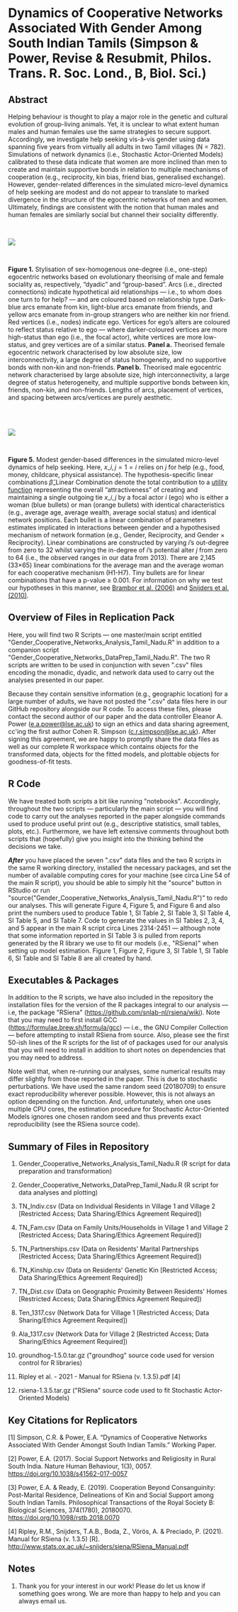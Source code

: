 # Dynamics of Cooperative Networks Associated With Gender Among South Indian Tamils (Simpson & Power, Revise & Resubmit, Philos. Trans. R. Soc. Lond., B, Biol. Sci.)

## Abstract
Helping behaviour is thought to play a major role in the genetic and cultural evolution of group-living animals. Yet, it is unclear to what extent human males and human females use the same strategies to secure support. Accordingly, we investigate help seeking vis-à-vis gender using data spanning five years from virtually all adults in two Tamil villages (N = 782). Simulations of network dynamics (i.e., Stochastic Actor-Oriented Models) calibrated to these data indicate that women are more inclined than men to create and maintain supportive bonds in relation to multiple mechanisms of cooperation (e.g., reciprocity, kin bias, friend bias, generalised exchange). However, gender-related differences in the simulated micro-level dynamics of help seeking are modest and do not appear to translate to marked divergence in the structure of the egocentric networks of men and women. Ultimately, findings are consistent with the notion that human males and human females are similarly social but channel their sociality differently. 

<br>

![](https://github.com/cohensimpson/gendernet_PhilTransB/blob/main/F1_Gender_Cooperative_Networks.svg) 

<br> 

**Figure 1.** Stylisation of sex-homogenous one-degree (i.e., one-step) egocentric networks based on evolutionary theorising of male and female sociality as, respectively, “dyadic” and “group-based”. Arcs (i.e., directed connections) indicate hypothetical aid relationships — i.e., to whom does one turn to for help? — and are coloured based on relationship type. Dark-blue arcs emanate from kin, light-blue arcs emanate from friends, and yellow arcs emanate from in-group strangers who are neither kin nor friend. Red vertices (i.e., nodes) indicate ego. Vertices for ego’s alters are coloured to reflect status relative to ego — where darker-coloured vertices are more high-status than ego (i.e., the focal actor), white vertices are more low-status, and grey vertices are of a similar status. **Panel a.** Theorised female egocentric network characterised by low absolute size, low interconnectivity, a large degree of status homogeneity, and no supportive bonds with non-kin and non-friends. **Panel b.** Theorised male egocentric network characterised by large absolute size, high interconnectivity, a large degree of status heterogeneity, and multiple supportive bonds between kin, friends, non-kin, and non-friends. Lengths of arcs, placement of vertices, and spacing between arcs/vertices are purely aesthetic.

<br>
<br> 

![](https://github.com/cohensimpson/gendernet_PhilTransB/blob/main/F5_Gender_Cooperative_Networks.svg) 

<br> 

**Figure 5.** Modest gender-based differences in the simulated micro-level dynamics of help seeking. Here, $x\_{i,j} = 1 = i$ relies on $j$ for help (e.g., food, money, childcare, physical assistance). The hypothesis-specific linear combinations $\hat{\beta}\_{\text{Linear Combination}}$ denote the total contribution to a [utility function](https://doi.org/10.1016/j.socnet.2009.02.004) representing the overall “attractiveness” of creating and maintaining a single outgoing tie $x\_{i,j}$ by a focal actor $i$ (ego) who is either a woman (blue bullets) or man (orange bullets) with identical characteristics (e.g., average age, average wealth, average social status) and identical network positions. Each bullet is a linear combination of parameters estimates implicated in interactions between gender and a hypothesised mechanism of network formation (e.g., Gender, Reciprocity, and Gender $\times$ Reciprocity). Linear combinations are constructed by varying $i$’s out-degree from zero to 32 whilst varying the in-degree of $i$’s potential alter $j$ from zero to 64 (i.e., the observed ranges in our data from 2013). There are 2,145 (33×65) linear combinations for the average man and the average woman for each cooperative mechanism (H1-H7). Tiny bullets are for linear combinations that have a p-value ≥ 0.001. For information on why we test our hypotheses in this manner, see [Brambor et al. (2006)](https://doi.org/10.1093/pan/mpi014) and [Snijders et al. (2010)](https://doi.org/10.1016/j.socnet.2009.02.004).


## Overview of Files in Replication Pack
Here, you will find two R Scripts — one master/main script entitled "Gender_Cooperative_Networks_Analysis_Tamil_Nadu.R" in addition to a companion script "Gender_Cooperative_Networks_DataPrep_Tamil_Nadu.R". The two R scripts are written to be used in conjunction with seven ".csv" files encoding the monadic, dyadic, and network data used to carry out the analyses presented in our paper. 

Because they contain sensitive information (e.g., geographic location) for a large number of adults, we have not posted the ".csv" data files here in our GitHub repository alongside our R code. To access these files, please contact the second author of our paper and the data controller Eleanor A. Power (e.a.power@lse.ac.uk) to sign an ethics and data sharing agreement, cc'ing the first author Cohen R. Simpson (c.r.simpson@lse.ac.uk). After signing this agreement, we are happy to promptly share the data files as well as our complete R workspace which contains objects for the transformed data, objects for the fitted models, and plottable objects for goodness-of-fit tests.


## R Code
We have treated both scripts a bit like running "notebooks". Accordingly, throughout the two scripts — particularly the main script — you will find code to carry out the analyses reported in the paper alongside commands used to produce useful print out (e.g., descriptive statistics, small tables, plots, etc.). Furthermore, we have left extensive comments throughout both scripts that (hopefully) give you insight into the thinking behind the decisions we take. 
 
**_After_** you have placed the seven ".csv" data files and the two R scripts in the same R working directory, installed the necessary packages, and set the number of available computing cores for your machine (see circa Line 54 of the main R script), you should be able to simply hit the "source" button in RStudio or run "source("Gender_Cooperative_Networks_Analysis_Tamil_Nadu.R")" to redo our analyses. This will generate Figure 4, Figure 5, and Figure 6 and also print the numbers used to produce Table 1, SI Table 2, SI Table 3, SI Table 4, SI Table 5, and SI Table 7. Code to generate the values in SI Tables 2, 3, 4, and 5 appear in the main R script circa Lines 2314-2451 — although note that some information reported in SI Table 3 is pulled from reports generated by the R library we use to fit our models (i.e., "RSiena)" when setting up model estimation. Figure 1, Figure 2, Figure 3, SI Table 1, SI Table 6, SI Table and SI Table 8 are all created by hand.


## Executables & Packages
In addition to the R scripts, we have also included in the repository the installation files for the version of the R packages integral to our analysis — i.e, the package "RSiena" (https://github.com/snlab-nl/rsiena/wiki). Note that you may need to first install GCC (https://formulae.brew.sh/formula/gcc) — i.e., the GNU Compiler Collection — before attempting to install RSiena from source. Also, please see the first 50-ish lines of the R scripts for the list of of packages used for our analysis that you will need to install in addition to short notes on dependencies that you may need to address.

Note well that, when re-running our analyses, some numerical results may differ slightly from those reported in the paper. This is due to stochastic perturbations. We have used the same random seed (20180709) to ensure exact reproducibility wherever possible. However, this is not always an option depending on the function. And, unfortunately, when one uses multiple CPU cores, the estimation procedure for Stochastic Actor-Oriented Models ignores one chosen random seed and thus prevents exact reproducibility (see the RSiena source code).


## Summary of Files in Repository

 1) Gender_Cooperative_Networks_Analysis_Tamil_Nadu.R (R script for data preparation and transformation)
 
 2) Gender_Cooperative_Networks_DataPrep_Tamil_Nadu.R (R script for data analyses and plotting)

 3) TN_Indiv.csv (Data on Individual Residents in Village 1 and Village 2 [Restricted Access; Data Sharing/Ethics Agreement Required])
 4) TN_Fam.csv (Data on Family Units/Households in Village 1 and Village 2 [Restricted Access; Data Sharing/Ethics Agreement Required])
 5) TN_Partnerships.csv (Data on Residents' Marital Partnerships [Restricted Access; Data Sharing/Ethics Agreement Required])
 6) TN_Kinship.csv (Data on Residents' Genetic Kin [Restricted Access; Data Sharing/Ethics Agreement Required])
 7) TN_Dist.csv (Data on Geographic Proximity Between Residents' Homes [Restricted Access; Data Sharing/Ethics Agreement Required])
 8) Ten_1317.csv (Network Data for Village 1 [Restricted Access; Data Sharing/Ethics Agreement Required])
 9) Ala_1317.csv (Network Data for Village 2 [Restricted Access; Data Sharing/Ethics Agreement Required])

 10) groundhog-1.5.0.tar.gz ("groundhog" source code used for version control for R libraries)

 11) Ripley et al. - 2021 - Manual for RSiena (v. 1.3.5).pdf [4]

 12) rsiena-1.3.5.tar.gz ("RSiena" source code used to fit Stochastic Actor-Oriented Models)


## Key Citations for Replicators
[1] Simpson, C.R. & Power, E.A. “Dynamics of Cooperative Networks Associated With Gender Amongst South Indian Tamils.” Working Paper.

[2] Power, E.A. (2017). Social Support Networks and Religiosity in Rural South India. Nature Human Behaviour, 1(3), 0057. https://doi.org/10.1038/s41562-017-0057

[3] Power, E.A. & Ready, E. (2019). Cooperation Beyond Consanguinity: Post-Marital Residence, Delineations of Kin and Social Support among South Indian Tamils. Philosophical Transactions of the Royal Society B: Biological Sciences, 374(1780), 20180070. https://doi.org/10.1098/rstb.2018.0070

[4] Ripley, R.M., Snijders, T.A.B., Boda, Z., Vörös, A. & Preciado, P. (2021). Manual for RSiena (v. 1.3.5) [R]. http://www.stats.ox.ac.uk/~snijders/siena/RSiena_Manual.pdf


## Notes
1) Thank you for your interest in our work! Please do let us know if something goes wrong. We are more than happy to help and you can always email us.

